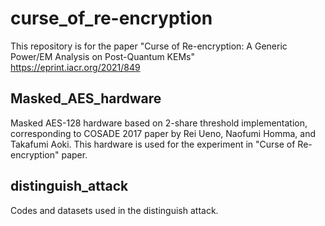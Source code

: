 # curse_of_re-encryption

This repository is for the paper "Curse of Re-encryption: A Generic Power/EM Analysis on Post-Quantum KEMs"
https://eprint.iacr.org/2021/849

## Masked_AES_hardware

Masked AES-128 hardware based on 2-share threshold implementation, corresponding to COSADE 2017 paper by Rei Ueno, Naofumi Homma, and Takafumi Aoki.
This hardware is used for the experiment in "Curse of Re-encryption" paper.

## distinguish_attack

Codes and datasets used in the distinguish attack.
